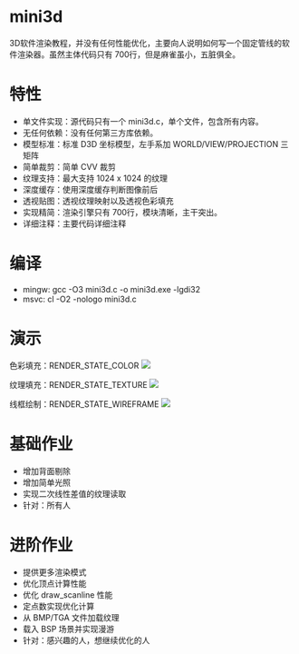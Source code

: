 # mini3d
3D软件渲染教程，并没有任何性能优化，主要向人说明如何写一个固定管线的软件渲染器。虽然主体代码只有 700行，但是麻雀虽小，五脏俱全。

特性
===
* 单文件实现：源代码只有一个 mini3d.c，单个文件，包含所有内容。
* 无任何依赖：没有任何第三方库依赖。
* 模型标准：标准 D3D 坐标模型，左手系加 WORLD/VIEW/PROJECTION 三矩阵
* 简单裁剪：简单 CVV 裁剪
* 纹理支持：最大支持 1024 x 1024 的纹理
* 深度缓存：使用深度缓存判断图像前后
* 透视贴图：透视纹理映射以及透视色彩填充
* 实现精简：渲染引擎只有 700行，模块清晰，主干突出。
* 详细注释：主要代码详细注释

编译
===
* mingw: 
		gcc -O3 mini3d.c -o mini3d.exe -lgdi32
* msvc:
		cl -O2 -nologo mini3d.c 

演示
===

色彩填充：RENDER_STATE_COLOR
![](https://raw.githubusercontent.com/skywind3000/mini3d/master/images/mini_0.png)

纹理填充：RENDER_STATE_TEXTURE
![](https://raw.githubusercontent.com/skywind3000/mini3d/master/images/mini_1.png)

线框绘制：RENDER_STATE_WIREFRAME
![](https://raw.githubusercontent.com/skywind3000/mini3d/master/images/mini_2.png)


基础作业
=======
* 增加背面剔除
* 增加简单光照
* 实现二次线性差值的纹理读取
* 针对：所有人

进阶作业
=======
* 提供更多渲染模式
* 优化顶点计算性能
* 优化 draw_scanline 性能
* 定点数实现优化计算 
* 从 BMP/TGA 文件加载纹理
* 载入 BSP 场景并实现漫游
* 针对：感兴趣的人，想继续优化的人


